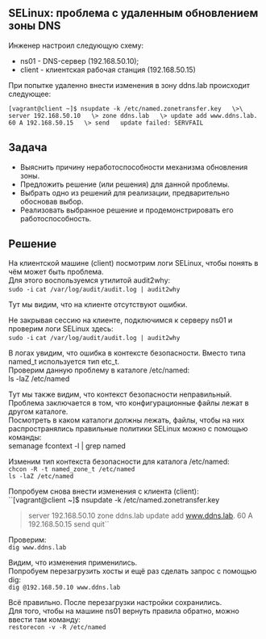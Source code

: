 ## SELinux: проблема с удаленным обновлением зоны DNS

Инженер настроил следующую схему:  

- ns01 - DNS-сервер (192.168.50.10);  
- client - клиентская рабочая станция (192.168.50.15)  

При попытке удаленно внести изменения в зону ddns.lab происходит следующее:  

``[vagrant@client ~]$ nsupdate -k /etc/named.zonetransfer.key  
\>\ server 192.168.50.10  
\> zone ddns.lab  
\> update add www.ddns.lab. 60 A 192.168.50.15  
\> send  
update failed: SERVFAIL``  

## Задача  

- Выяснить причину неработоспособности механизма обновления зоны.
- Предложить решение (или решения) для данной проблемы.
- Выбрать одно из решений для реализации, предварительно обосновав выбор.
- Реализовать выбранное решение и продемонстрировать его работоспособность.


## Решение  

На клиентской машине (client) посмотрим логи SELinux, чтобы понять в чём может быть проблема.  
Для этого воспользуемся утилитой audit2why:  
``sudo -i``
``cat /var/log/audit/audit.log | audit2why``  
  
Тут мы видим, что на клиенте отсутствуют ошибки.  
  
Не закрывая сессию на клиенте, подключимся к серверу ns01 и проверим логи SELinux здесь:  
``sudo -i``
``cat /var/log/audit/audit.log | audit2why``  
  
В логах увидим, что ошибка в контексте безопасности. Вместо типа named_t используется тип etc_t.  
Проверим данную проблему в каталоге /etc/named:  
ls -laZ /etc/named  
  
Тут мы также видим, что контекст безопасности неправильный. Проблема
заключается в том, что конфигурационные файлы лежат в другом каталоге.  
Посмотреть в каком каталоги должны лежать, файлы, чтобы на них
распространялись правильные политики SELinux можно с помощью команды:  
semanage fcontext -l | grep named  
  
Изменим тип контекста безопасности для каталога /etc/named:  
``chcon -R -t named_zone_t /etc/named``  
``ls -laZ /etc/named``  
  
Попробуем снова внести изменения с клиента (client):  
``[vagrant@client ~]$ nsupdate -k /etc/named.zonetransfer.key
> server 192.168.50.10
> zone ddns.lab
> update add www.ddns.lab. 60 A 192.168.50.15
> send
> quit``  
  
Проверим:  
``dig www.ddns.lab``  
  
Видим, что изменения применились.  
Попробуем перезагрузить хосты и ещё раз сделать запрос с помощью dig:  
``dig @192.168.50.10 www.ddns.lab``  
  
Всё правильно. После перезагрузки настройки сохранились.  
Для того, чтобы на машине ns01 вернуть правила обратно, можно ввести там команду:  
``restorecon -v -R /etc/named``  
